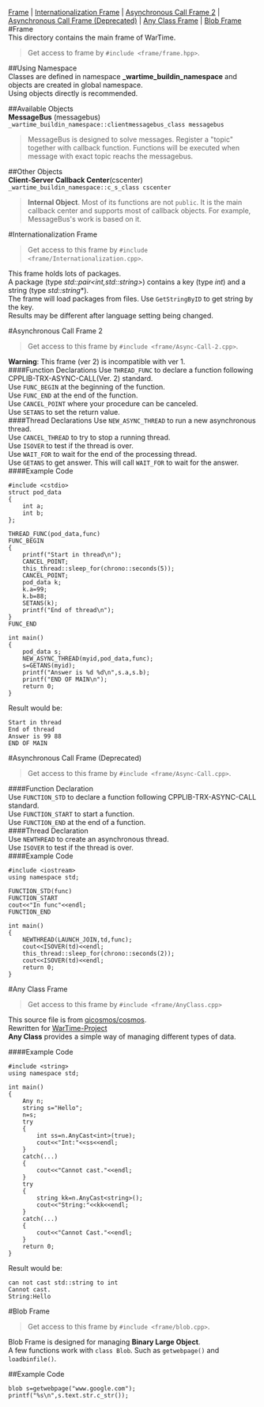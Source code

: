 [Frame](#frame) | [Internationalization Frame](#internationalization-frame) | [Asynchronous Call Frame 2](#asynchronous-call-frame-2) | [Asynchronous Call Frame (Deprecated)](#asynchronous-call-frame-deprecated) | [Any Class Frame](#any-class-frame) | [Blob Frame](#blob-frame)  
#Frame  
This directory contains the main frame of WarTime.  
>Get access to frame by `#include <frame/frame.hpp>`.  

##Using Namespace  
Classes are defined in namespace **_wartime_buildin_namespace** and objects are created in global namespace.  
Using objects directly is recommended.  

##Available Objects  
**MessageBus** (messagebus)  
`_wartime_buildin_namespace::clientmessagebus_class messagebus`  
>MessageBus is designed to solve messages. Register a "topic" together with callback function. 
Functions will be executed when message with exact topic reachs the messagebus.  

##Other Objects  
**Client-Server Callback Center**(cscenter)  
`_wartime_buildin_namespace::c_s_class cscenter`  
>**Internal Object**. Most of its functions are not `public`. 
It is the main callback center and supports most of callback objects. 
For example, MessageBus's work is based on it.  


#Internationalization Frame  
>Get access to this frame by `#include <frame/Internationalization.cpp>`.  

This frame holds lots of packages.  
A package (type *std::pair<int,std::string>*) contains a key (type *int*) and a string (type *std::string**).  
The frame will load packages from files. Use `GetStringByID` to get string by the key.  
Results may be different after language setting being changed.  

#Asynchronous Call Frame 2  
>Get access to this frame by `#include <frame/Async-Call-2.cpp>`.

**Warning**: This frame (ver 2) is incompatible with ver 1.  
####Function Declarations
Use `THREAD_FUNC` to declare a function following CPPLIB-TRX-ASYNC-CALL(Ver. 2) standard.  
Use `FUNC_BEGIN` at the beginning of the function.  
Use `FUNC_END` at the end of the function.  
Use `CANCEL_POINT` where your procedure can be canceled.  
Use `SETANS` to set the return value.  
####Thread Declarations
Use `NEW_ASYNC_THREAD` to run a new asynchronous thread.  
Use `CANCEL_THREAD` to try to stop a running thread.  
Use `ISOVER` to test if the thread is over.  
Use `WAIT_FOR` to wait for the end of the processing thread.  
Use `GETANS` to get answer. This will call `WAIT_FOR` to wait for the answer.  
####Example Code
```
#include <cstdio>
struct pod_data
{
	int a;
	int b;
};

THREAD_FUNC(pod_data,func)
FUNC_BEGIN
{
	printf("Start in thread\n");
	CANCEL_POINT;
	this_thread::sleep_for(chrono::seconds(5));
	CANCEL_POINT;
	pod_data k;
	k.a=99;
	k.b=88;
	SETANS(k);
	printf("End of thread\n");
}
FUNC_END

int main()
{
	pod_data s;
	NEW_ASYNC_THREAD(myid,pod_data,func);
	s=GETANS(myid);
	printf("Answer is %d %d\n",s.a,s.b);
	printf("END OF MAIN\n");
	return 0;
}
```
Result would be:
```
Start in thread
End of thread
Answer is 99 88
END OF MAIN
```

#Asynchronous Call Frame (Deprecated)
>Get access to this frame by `#include <frame/Async-Call.cpp>`.  

####Function Declaration  
Use `FUNCTION_STD` to declare a function following CPPLIB-TRX-ASYNC-CALL standard.  
Use `FUNCTION_START` to start a function.  
Use `FUNCTION_END` at the end of a function.  
####Thread Declaration  
Use `NEWTHREAD` to create an asynchronous thread.  
Use `ISOVER` to test if the thread is over.  
####Example Code  
```
#include <iostream>
using namespace std;

FUNCTION_STD(func)
FUNCTION_START
cout<<"In func"<<endl;
FUNCTION_END

int main()
{
    NEWTHREAD(LAUNCH_JOIN,td,func);
    cout<<ISOVER(td)<<endl;
    this_thread::sleep_for(chrono::seconds(2));
    cout<<ISOVER(td)<<endl;
    return 0;
}
```

#Any Class Frame  
>Get access to this frame by `#include <frame/AnyClass.cpp>`  

This source file is from [qicosmos/cosmos](https://github.com/qicosmos/cosmos/blob/master/Any.hpp "C++11 Example Codes").  
Rewritten for [WarTime-Project](https://github.com/Kiritow/WarTime-Project "WarTime-Project On GitHub Main Page")  
**Any Class** provides a simple way of managing different types of data.  

####Example Code  
```
#include <string>
using namespace std;

int main()
{
    Any n;
    string s="Hello";
    n=s;
    try
    {
        int ss=n.AnyCast<int>(true);
        cout<<"Int:"<<ss<<endl;
    }
    catch(...)
    {
        cout<<"Cannot cast."<<endl;
    }
    try
    {
        string kk=n.AnyCast<string>();
        cout<<"String:"<<kk<<endl;
    }
    catch(...)
    {
        cout<<"Cannot Cast."<<endl;
    }
    return 0;
}
```
Result would be:
```
can not cast std::string to int
Cannot cast.
String:Hello
```

#Blob Frame  
>Get access to this frame by `#include <frame/blob.cpp>`.  

Blob Frame is designed for managing **Binary Large Object**.  
A few functions work with `class Blob`. Such as `getwebpage()` and `loadbinfile()`.  

##Example Code  
```
blob s=getwebpage("www.google.com");
printf("%s\n",s.text.str.c_str());
```

